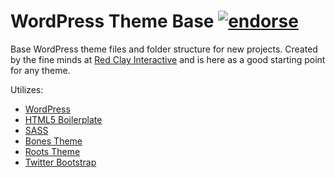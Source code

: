 # WordPress Theme Base [![endorse](http://api.coderwall.com/zachthezman/endorsecount.png)](http://coderwall.com/zachthezman)
Base WordPress theme files and folder structure for new projects. Created by the fine minds at [Red Clay Interactive](http://www.redclayinteractive.com) and is here as a good starting point for any theme.

Utilizes:
- [WordPress](http://www.wordpress.org/)
- [HTML5 Boilerplate](http://www.html5boilerplate.com/)
- [SASS](http://www.sass-lang.com/)
- [Bones Theme](http://www.themble.com/bones/)
- [Roots Theme](http://www.rootstheme.com/)
- [Twitter Bootstrap](http://twitter.github.com/bootstrap/)
